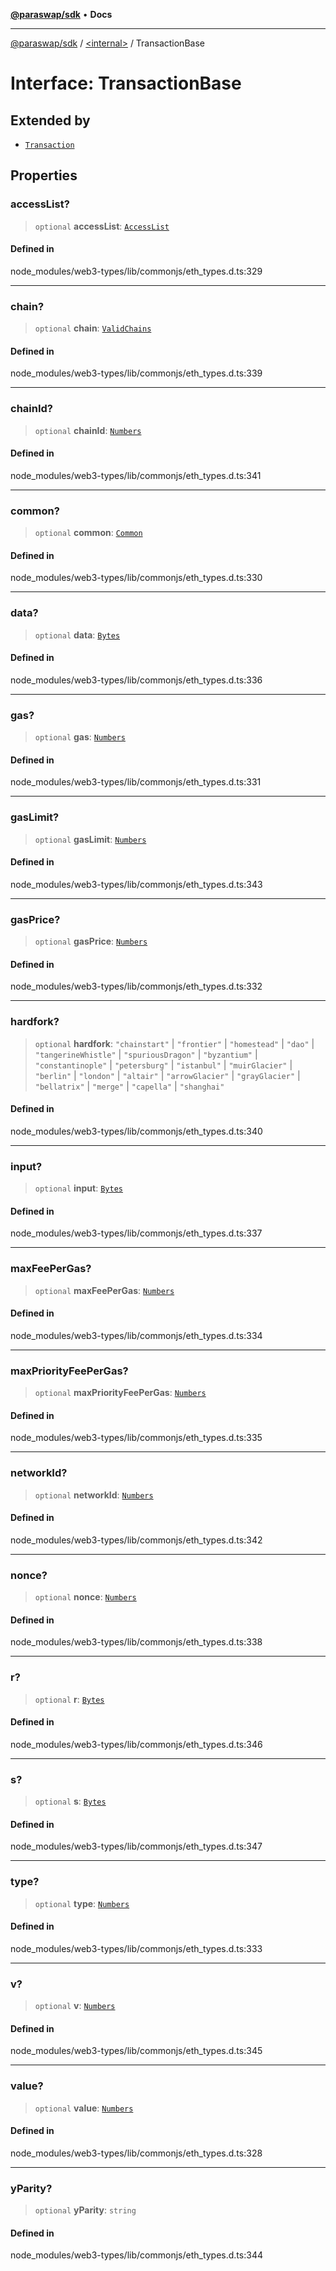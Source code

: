 [**@paraswap/sdk**](../../README.md) • **Docs**

***

[@paraswap/sdk](../../globals.md) / [\<internal\>](../README.md) / TransactionBase

# Interface: TransactionBase

## Extended by

- [`Transaction`](../namespaces/home_velenir-gnx570_Projects_Paraswap_paraswap-sdk_node_modules_web3-types_lib_commonjs_index/interfaces/Transaction.md)

## Properties

### accessList?

> `optional` **accessList**: [`AccessList`](../namespaces/home_velenir-gnx570_Projects_Paraswap_paraswap-sdk_node_modules_web3-types_lib_commonjs_index/type-aliases/AccessList.md)

#### Defined in

node\_modules/web3-types/lib/commonjs/eth\_types.d.ts:329

***

### chain?

> `optional` **chain**: [`ValidChains`](../type-aliases/ValidChains.md)

#### Defined in

node\_modules/web3-types/lib/commonjs/eth\_types.d.ts:339

***

### chainId?

> `optional` **chainId**: [`Numbers`](../type-aliases/Numbers.md)

#### Defined in

node\_modules/web3-types/lib/commonjs/eth\_types.d.ts:341

***

### common?

> `optional` **common**: [`Common`](Common.md)

#### Defined in

node\_modules/web3-types/lib/commonjs/eth\_types.d.ts:330

***

### data?

> `optional` **data**: [`Bytes`](../type-aliases/Bytes.md)

#### Defined in

node\_modules/web3-types/lib/commonjs/eth\_types.d.ts:336

***

### gas?

> `optional` **gas**: [`Numbers`](../type-aliases/Numbers.md)

#### Defined in

node\_modules/web3-types/lib/commonjs/eth\_types.d.ts:331

***

### gasLimit?

> `optional` **gasLimit**: [`Numbers`](../type-aliases/Numbers.md)

#### Defined in

node\_modules/web3-types/lib/commonjs/eth\_types.d.ts:343

***

### gasPrice?

> `optional` **gasPrice**: [`Numbers`](../type-aliases/Numbers.md)

#### Defined in

node\_modules/web3-types/lib/commonjs/eth\_types.d.ts:332

***

### hardfork?

> `optional` **hardfork**: `"chainstart"` \| `"frontier"` \| `"homestead"` \| `"dao"` \| `"tangerineWhistle"` \| `"spuriousDragon"` \| `"byzantium"` \| `"constantinople"` \| `"petersburg"` \| `"istanbul"` \| `"muirGlacier"` \| `"berlin"` \| `"london"` \| `"altair"` \| `"arrowGlacier"` \| `"grayGlacier"` \| `"bellatrix"` \| `"merge"` \| `"capella"` \| `"shanghai"`

#### Defined in

node\_modules/web3-types/lib/commonjs/eth\_types.d.ts:340

***

### input?

> `optional` **input**: [`Bytes`](../type-aliases/Bytes.md)

#### Defined in

node\_modules/web3-types/lib/commonjs/eth\_types.d.ts:337

***

### maxFeePerGas?

> `optional` **maxFeePerGas**: [`Numbers`](../type-aliases/Numbers.md)

#### Defined in

node\_modules/web3-types/lib/commonjs/eth\_types.d.ts:334

***

### maxPriorityFeePerGas?

> `optional` **maxPriorityFeePerGas**: [`Numbers`](../type-aliases/Numbers.md)

#### Defined in

node\_modules/web3-types/lib/commonjs/eth\_types.d.ts:335

***

### networkId?

> `optional` **networkId**: [`Numbers`](../type-aliases/Numbers.md)

#### Defined in

node\_modules/web3-types/lib/commonjs/eth\_types.d.ts:342

***

### nonce?

> `optional` **nonce**: [`Numbers`](../type-aliases/Numbers.md)

#### Defined in

node\_modules/web3-types/lib/commonjs/eth\_types.d.ts:338

***

### r?

> `optional` **r**: [`Bytes`](../type-aliases/Bytes.md)

#### Defined in

node\_modules/web3-types/lib/commonjs/eth\_types.d.ts:346

***

### s?

> `optional` **s**: [`Bytes`](../type-aliases/Bytes.md)

#### Defined in

node\_modules/web3-types/lib/commonjs/eth\_types.d.ts:347

***

### type?

> `optional` **type**: [`Numbers`](../type-aliases/Numbers.md)

#### Defined in

node\_modules/web3-types/lib/commonjs/eth\_types.d.ts:333

***

### v?

> `optional` **v**: [`Numbers`](../type-aliases/Numbers.md)

#### Defined in

node\_modules/web3-types/lib/commonjs/eth\_types.d.ts:345

***

### value?

> `optional` **value**: [`Numbers`](../type-aliases/Numbers.md)

#### Defined in

node\_modules/web3-types/lib/commonjs/eth\_types.d.ts:328

***

### yParity?

> `optional` **yParity**: `string`

#### Defined in

node\_modules/web3-types/lib/commonjs/eth\_types.d.ts:344
